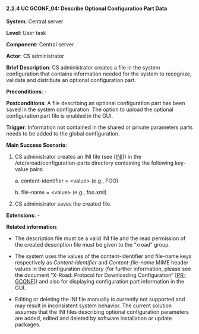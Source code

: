 #### 2.2.4 UC GCONF\_04: Describe Optional Configuration Part Data

**System**: Central server

**Level**: User task

**Component:** Central server

**Actor**: CS administrator

**Brief Description**: CS administrator creates a file in the system
configuration that contains information needed for the system to
recognize, validate and distribute an optional configuration part.

**Preconditions**: -

**Postconditions**: A file describing an optional configuration part has
been saved in the system configuration. The option to upload the
optional configuration part file is enabled in the GUI.

**Trigger**: Information not contained in the shared or private
parameters parts needs to be added to the global configuration.

**Main Success Scenario**:

1.  CS administrator creates an INI file (see \[[INI](#Ref_INI)\]) in the
    /etc/xroad/configuration-parts directory containing the following
    key-value pairs:

    a.  content-identifier = &lt;value&gt; (e.g., FOO)

    b.  file-name = &lt;value&gt; (e.g., foo.xml)

2.  CS administrator saves the created file.

**Extensions**: -

**Related information**:

-   The description file must be a valid INI file and the read
    permission of the created description file must be given to the
    “xroad” group.

-   The system uses the values of the content-identifier and file-name
    keys respectively as *Content-identifier* and *Content-file-name*
    MIME header values in the configuration directory (for further
    information, please see the document “X-Road: Protocol for
    Downloading Configuration” \[[PR-GCONF](#Ref_PR-GCONF)\]) and also for displaying
    configuration part information in the GUI.

-   Editing or deleting the INI file manually is currently not supported
    and may result in inconsistent system behavior. The current solution
    assumes that the INI files describing optional configuration
    parameters are added, edited and deleted by software installation or
    update packages.